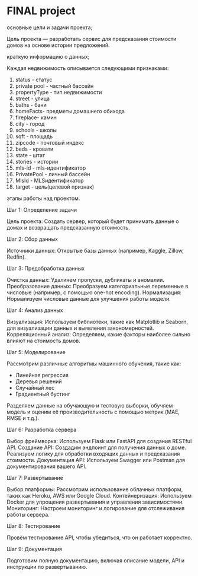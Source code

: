 # FINAL project
основные цели и задачи проекта;

Цель проекта — разработать сервис для предсказания стоимости домов на основе истории предложений.

краткую информацию о данных;

Каждая недвижимость описывается следующими признаками:
1. status - статус
2. private pool	- частный бассейн
3. propertyType	- тип недвижимости
4. street	- улица
5. baths	- бани
6. homeFacts-	предметы домашнего обихода
7. fireplace-	камин
8. city	- город
9. schools	- школы
10. sqft	- площадь
11. zipcode	- почтовый индекс
12. beds	- кровати
13. state	- штат
14. stories	- истории
15. mls-id	- mls-идентификатор
16. PrivatePool	- личный бассейн
17. MlsId	 - MLSидентификатор
18. target - цель(целевой признак)

этапы работы над проектом.

Шаг 1: Определение задачи

Цель проекта: Создать сервер, который будет принимать данные о домах и возвращать предсказанную стоимость.

Шаг 2: Сбор данных

Источники данных:
Открытые базы данных (например, Kaggle, Zillow, Redfin).

Шаг 3: Предобработка данных

Очистка данных: Удалияем пропуски, дубликаты и аномалии.
Преобразование данных: Преобразуем категориальные переменные в числовые (например, с помощью one-hot encoding).
Нормализация: Нормализуем числовые данные для улучшения работы модели.

Шаг 4: Анализ данных

Визуализация: Используем библиотеки, такие как Matplotlib и Seaborn, для визуализации данных и выявления закономерностей.
Корреляционный анализ: Определяем, какие факторы наиболее сильно влияют на стоимость домов.

Шаг 5: Моделирование

 Рассмотрим различные алгоритмы машинного обучения, такие как:
* Линейная регрессия
* Деревья решений
* Случайный лес
* Градиентный бустинг
  
Разделяем данные на обучающую и тестовую выборки, обучяем модель и оценим её производительность с помощью метрик (MAE, RMSE и т.д.).

Шаг 6: Разработка сервера

Выбор фреймворка: Используем Flask или FastAPI для создания RESTful API.
Создание API:
Создадим эндпоинт для получения данных о доме.
Реализуем логику для обработки входящих данных и предсказания стоимости.
Документация API: Используем Swagger или Postman для документирования вашего API.

Шаг 7: Развертывание

Выбор платформы: Рассмотрим использование облачных платформ, таких как Heroku, AWS или Google Cloud.
Контейнеризация: Используем Docker для упрощения развертывания и управления зависимостями.
Мониторинг: Настроем мониторинг и логирование для отслеживания работы сервера.

Шаг 8: Тестирование

Провём тестирование API, чтобы убедиться, что он работает корректно.


Шаг 9: Документация

Подготовим полную документацию, включая описание модели, API и инструкции по развертыванию.
